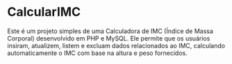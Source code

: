 # CalcularIMC
Este é um projeto simples de uma Calculadora de IMC (Índice de Massa Corporal) desenvolvido em PHP e MySQL. Ele permite que os usuários insiram, atualizem, listem e excluam dados relacionados ao IMC, calculando automaticamente o IMC com base na altura e peso fornecidos.
